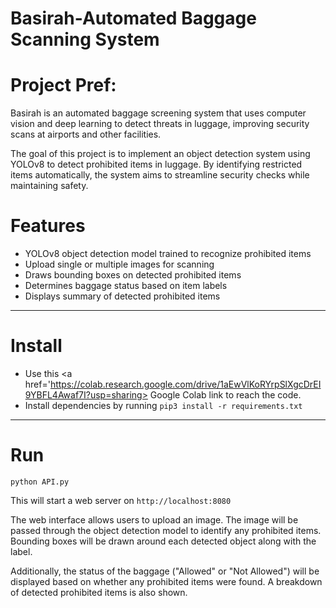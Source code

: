 # Basirah-Automated Baggage Scanning System

# Project Pref:
Basirah is an automated baggage screening system that uses computer vision and deep learning to detect threats in luggage, improving security scans at airports and other facilities.

The goal of this project is to implement an object detection system using YOLOv8 to detect prohibited items in luggage. By identifying restricted items automatically, the system aims to streamline security checks while maintaining safety.

# Features
- YOLOv8 object detection model trained to recognize prohibited items
- Upload single or multiple images for scanning
- Draws bounding boxes on detected prohibited items
- Determines baggage status based on item labels
- Displays summary of detected prohibited items
  
---

# Install
- Use this <a href='https://colab.research.google.com/drive/1aEwVlKoRYrpSlXgcDrEI9YBFL4Awaf7I?usp=sharing> Google Colab</a> link to reach the code. 
- Install dependencies by running `pip3 install -r requirements.txt`

---

# Run
`python API.py`

This will start a web server on `http://localhost:8080`

The web interface allows users to upload an image. The image will be passed through the object detection model to identify any prohibited items. Bounding boxes will be drawn around each detected object along with the label.

Additionally, the status of the baggage ("Allowed" or "Not Allowed") will be displayed based on whether any prohibited items were found. A breakdown of detected prohibited items is also shown.

